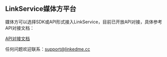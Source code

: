 
## LinkService媒体方平台

媒体方可以选择SDK或API形式接入LinkService，目前已开放API对接，具体参考API对接文档：

[API对接文档](/linkServiceApi.md)

任何问题欢迎联系：support@linkedme.cc


